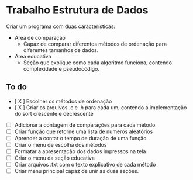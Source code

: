 # Trabalho Estrutura de Dados

Criar um programa com duas características:
- Area de comparação  
    - Capaz de comparar diferentes métodos de ordenação para diferentes tamanhos de dados.
- Area educativa  
    - Seção que explique como cada algoritmo funciona, contendo complexidade e pseudocódigo.

## To do

- [ X ] Escolher os métodos de ordenação
- [ X ] Criar os arquivos .c e .h para cada um, contendo a implementação do sort crescente e decrescente
- [ ] Adicionar a contagem de comparações para cada método
- [ ] Criar função que retorne uma lista de numeros aleatórios
- [ ] Aprender a contar o tempo de duração de uma função
- [ ] Criar o menu de escolha dos métodos
- [ ] Formatar a apresentação dos dados impressos na tela
- [ ] Criar o menu da seção educativa
- [ ] Criar arquivos .txt com o texto explicativo de cada método
- [ ] Criar menu principal capaz de unir as duas seções.